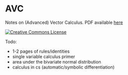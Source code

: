 # AVC
Notes on (Advanced) Vector Calculus. PDF available <a href="http://imadali.net/files/vcn.pdf">here</a>

<a rel="license" href="http://creativecommons.org/licenses/by-nc-sa/4.0/"><img alt="Creative Commons License" style="border-width:0" src="https://i.creativecommons.org/l/by-nc-sa/4.0/88x31.png" /></a>

Todo:
  * 1-2 pages of rules/identities
  * single variable calculus primer
  * area under the bivariate normal distribution
  * calculus in cs (automatic/symbolic differentiation)